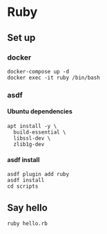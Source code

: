 # Ruby

## Set up

### docker

```shell
docker-compose up -d
docker exec -it ruby /bin/bash
```

### asdf

#### Ubuntu dependencies

```shell
apt install -y \
  build-essential \
  libssl-dev \
  zlib1g-dev
```

#### asdf install

```shell
asdf plugin add ruby
asdf install
cd scripts
```

## Say hello

```shell
ruby hello.rb
```
